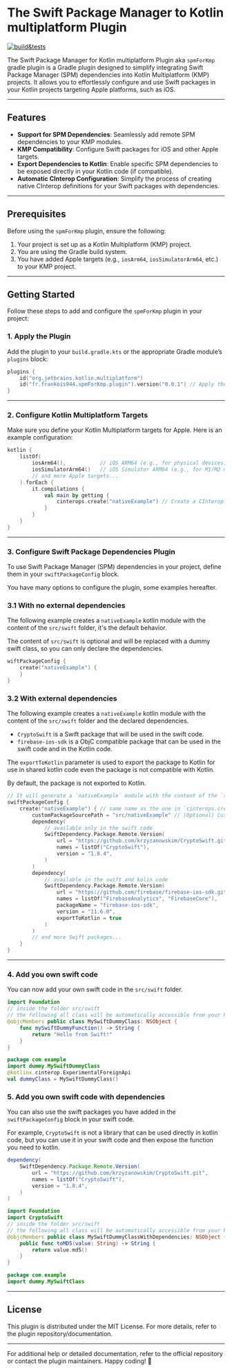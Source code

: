 # The Swift Package Manager to Kotlin multiplatform Plugin

[![build&tests](https://github.com/frankois944/spm4Kmp/actions/workflows/pre-merge.yaml/badge.svg)](https://github.com/frankois944/spm4Kmp/actions/workflows/pre-merge.yaml)

The Swift Package Manager for Kotlin multiplatform Plugin aka `spmForKmp` gradle plugin is a Gradle plugin designed to simplify integrating Swift Package Manager (SPM) dependencies into Kotlin Multiplatform (KMP) projects. It allows you to effortlessly configure and use Swift packages in your Kotlin projects targeting Apple platforms, such as iOS.

---

## Features

- **Support for SPM Dependencies**: Seamlessly add remote SPM dependencies to your KMP modules.
- **KMP Compatibility**: Configure Swift packages for iOS and other Apple targets.
- **Export Dependencies to Kotlin**: Enable specific SPM dependencies to be exposed directly in your Kotlin code (if compatible).
- **Automatic CInterop Configuration**: Simplify the process of creating native CInterop definitions for your Swift packages with dependencies.

---

## Prerequisites

Before using the `spmForKmp` plugin, ensure the following:

1. Your project is set up as a Kotlin Multiplatform (KMP) project.
2. You are using the Gradle build system.
3. You have added Apple targets (e.g., `iosArm64`, `iosSimulatorArm64`, etc.) to your KMP project.

---

## Getting Started

Follow these steps to add and configure the `spmForKmp` plugin in your project:

### 1. Apply the Plugin

Add the plugin to your `build.gradle.kts` or the appropriate Gradle module’s `plugins` block:

```kotlin
plugins {
    id("org.jetbrains.kotlin.multiplatform")
    id("fr.frankois944.spmForKmp.plugin").version("0.0.1") // Apply the spmForKmp plugin
}
```

---

### 2. Configure Kotlin Multiplatform Targets

Make sure you define your Kotlin Multiplatform targets for Apple. Here is an example configuration:

```kotlin
kotlin {
    listOf(
        iosArm64(),           // iOS ARM64 (e.g., for physical devices)
        iosSimulatorArm64()   // iOS Simulator ARM64 (e.g., for M1/M2 machines)
        // and more Apple targets...
    ).forEach {
        it.compilations {
            val main by getting {
                cinterops.create("nativeExample") // Create a CInterop for `nativeExample`
            }
        }
    }
}
```

---

### 3. Configure Swift Package Dependencies Plugin

To use Swift Package Manager (SPM) dependencies in your project, define them in your `swiftPackageConfig` block.

You have many options to configure the plugin, some examples hereafter.

### 3.1 With no external dependencies

The following example creates a `nativeExample` kotlin module with the content of the `src/swift` folder, it's the default behavior.

The content of `src/swift` is optional and will be replaced with a dummy swift class, so you can only declare the dependencies.

```kotlin
wiftPackageConfig {
    create("nativeExample") {
    }
}
```

### 3.2 With external dependencies

The following example creates a `nativeExample` kotlin module with the content of the `src/swift` folder and the declared dependencies.

- `CryptoSwift` is a Swift package that will be used in the swift code.
- `firebase-ios-sdk` is a ObjC compatible package that can be used in the swift code and in the Kotlin code.

The `exportToKotlin` parameter is used to export the package to Kotlin for use in shared kotlin code even the package is not compatible with Kotlin.

By default, the package is not exported to Kotlin.

```kotlin
// It will generate a `nativeExample` module with the content of the `src/swift` folder
swiftPackageConfig {
    create("nativeExample") { // same name as the one in `cinterops.create("...")`
        customPackageSourcePath = "src/nativeExample" // (Optional) Custom path for your own swift source files
        dependency(
            // available only in the swift code
            SwiftDependency.Package.Remote.Version(
                url = "https://github.com/krzyzanowskim/CryptoSwift.git", // Repository URL
                names = listOf("CryptoSwift"),                           // Library names
                version = "1.8.4",                                       // Package version
            )
        )
        dependency(
            // available in the swift and kolin code
            SwiftDependency.Package.Remote.Version(
                url = "https://github.com/firebase/firebase-ios-sdk.git", // Repository URL
                names = listOf("FirebaseAnalytics", "FirebaseCore"),     // Libraries from the package
                packageName = "firebase-ios-sdk",                        // (Optional) Package name
                version = "11.6.0",                                      // Package version
                exportToKotlin = true                                    // Export to Kotlin for use in shared kotlin code
            )
        )
        // and more Swift packages...
    }
}
```

---

### 4. Add you own swift code

You can now add your own swift code in the `src/swift` folder.

```swift
import Foundation
// inside the folder src/swift
// the following all class will be automatically accessible from your kotlin code
@objcMembers public class MySwiftDummyClass: NSObject {
    func mySwiftDummyFunction() -> String {
        return "Hello from Swift!"
    }
}
```

```kotlin
package com.example
import dummy.MySwiftDummyClass
@kotlinx.cinterop.ExperimentalForeignApi
val dummyClass = MySwiftDummyClass()
```

### 5. Add you own swift code with dependencies

You can also use the swift packages you have added in the `swiftPackageConfig` block in your swift code.

For example, `CryptoSwift` is not a library that can be used directly in kotlin code, but you can use it in your swift code and then expose the function you need to kotlin.

```gradle
dependency(
    SwiftDependency.Package.Remote.Version(
        url = "https://github.com/krzyzanowskim/CryptoSwift.git",
        names = listOf("CryptoSwift"),
        version = "1.8.4",
    )
)
```

```swift
import Foundation
import CryptoSwift
// inside the folder src/swift
// the following all class will be automatically accessible from your kotlin code
@objcMembers public class MySwiftDummyClassWithDependencies: NSObject {
    public func toMD5(value: String) -> String {
        return value.md5()
    }
}
```

```kotlin
package com.example
import dummy.MySwiftClass
```

---

## License

This plugin is distributed under the MIT License. For more details, refer to the plugin repository/documentation.

---

For additional help or detailed documentation, refer to the official repository or contact the plugin maintainers. Happy coding! 🎉
